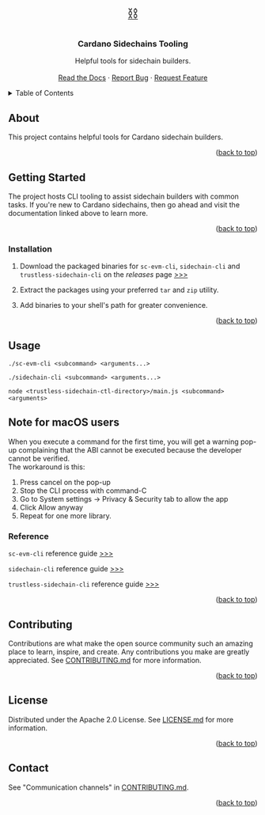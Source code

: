 <a name="readme-top"></a>
<!-- PROJECT LOGO -->
<br />
<div align="center">
  <a href="https://github.com/input-output-hk/sidechains-tooling">
    <span style="font-size: 2em;">⛓️</span>
  </a>

<h3 align="center">Cardano Sidechains Tooling</h3>

  <p align="center">
    Helpful tools for sidechain builders.
    <br />
    <br />
    <a href="https://docs.cardano.org/cardano-sidechains/basics/introduction-sidechains">Read the Docs</a>
    ·
    <a href="https://github.com/input-output-hk/sidechains-tooling/issues">Report Bug</a>
    ·
    <a href="https://github.com/input-output-hk/sidechains-tooling/issues">Request Feature</a>
  </p>
</div>

<!-- TABLE OF CONTENTS -->
<!-- Use markdown all-in one vs-code extension to automate table of contents generation. -->
<details>
  <summary>Table of Contents</summary>
  
- [About](#about)
- [Getting Started](#getting-started)
  - [Installation](#installation)
- [Usage](#usage)
  - [Reference](#reference)
- [Contributing](#contributing)
- [License](#license)
- [Contact](#contact)

</details>

<!-- ABOUT THE PROJECT -->
## About
This project contains helpful tools for Cardano sidechain builders.

<p align="right">(<a href="#readme-top">back to top</a>)</p>

<!-- GETTING STARTED -->
## Getting Started

The project hosts CLI tooling to assist sidechain builders with common tasks. If you're new to Cardano sidechains, then go ahead and visit the documentation linked above to learn more.

<p align="right">(<a href="#readme-top">back to top</a>)</p>

### Installation

1. Download the packaged binaries for `sc-evm-cli`, `sidechain-cli` and `trustless-sidechain-cli` on the *releases* page
   [>>>](https://github.com/input-output-hk/sidechains-tooling/releases)

2. Extract the packages using your preferred `tar` and `zip` utility.

3. Add binaries to your shell's path for greater convenience.

<p align="right">(<a href="#readme-top">back to top</a>)</p>

<!-- USAGE EXAMPLES -->
## Usage

```shell
./sc-evm-cli <subcommand> <arguments...>
```

```shell
./sidechain-cli <subcommand> <arguments...>
```

```shell
node <trustless-sidechain-ctl-directory>/main.js <subcommand> <arguments>
```
## Note for macOS users
When you execute a command for the first time, you will get a warning pop-up complaining that the ABI cannot be executed because the developer cannot be verified.  
The workaround is this:
1. Press cancel on the pop-up
2. Stop the CLI process with command-C
2. Go to System settings → Privacy & Security tab to allow the app
3. Click Allow anyway
4. Repeat for one more library.

### Reference

`sc-evm-cli` reference guide [>>>](SC_EVM_CLI_Reference.md) 

`sidechain-cli` reference guide [>>>](SC_CLI_Reference.md)

`trustless-sidechain-cli` reference guide [>>>](Trustless_Sidechain_CTL_Reference.md) 

<p align="right">(<a href="#readme-top">back to top</a>)</p>

<!-- CONTRIBUTING -->
## Contributing

Contributions are what make the open source community such an amazing place to learn, inspire, and create. Any contributions you make are greatly appreciated. See [CONTRIBUTING.md](CONTRIBUTING.md) for more information.

<p align="right">(<a href="#readme-top">back to top</a>)</p>

<!-- LICENSE -->
## License

Distributed under the Apache 2.0 License. See [LICENSE.md](LICENSE.md) for more information.

<p align="right">(<a href="#readme-top">back to top</a>)</p>

<!-- CONTACT -->
## Contact

See "Communication channels" in [CONTRIBUTING.md](CONTRIBUTING.md). 

<p align="right">(<a href="#readme-top">back to top</a>)</p>